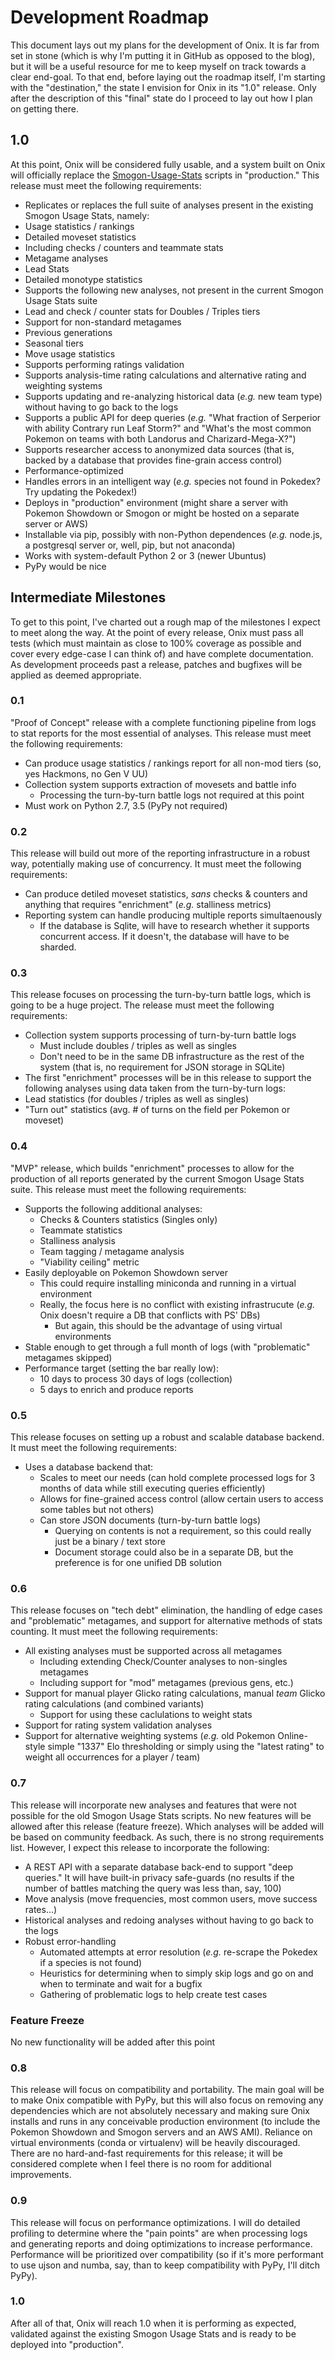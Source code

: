 # Development Roadmap

This document lays out my plans for the development of Onix. It is far from set
in stone (which is why I'm putting it in GitHub as opposed to the blog), but it
will be a useful resource for me to keep myself on track towards a clear
end-goal. To that end, before laying out the roadmap itself, I'm starting with
the "destination," the state I envision for Onix in its "1.0" release. Only
after the description of this "final" state do I proceed to lay out how I plan
on getting there.

## 1.0
At this point, Onix will be considered fully usable, and a system built on Onix
will officially replace the
[Smogon-Usage-Stats](https://github.com/Antar1011/Smogon-Usage-Stats) scripts in
 "production." This release must meet the following requirements:
 - Replicates or replaces the full suite of analyses present in the existing
  Smogon Usage Stats, namely:
  - Usage statistics / rankings
  - Detailed moveset statistics
   - Including checks / counters and teammate stats
  - Metagame analyses
  - Lead Stats
  - Detailed monotype statistics
 - Supports the following new analyses, not present in the current Smogon
  Usage Stats suite
  - Lead and check / counter stats for Doubles / Triples tiers
  - Support for non-standard metagames
   - Previous generations
   - Seasonal tiers
  - Move usage statistics
 - Supports performing ratings validation
 - Supports analysis-time rating calculations and alternative rating and
  weighting systems
 - Supports updating and re-analyzing historical data (_e.g._ new team type)
  without having to go back to the logs
 - Supports a public API for deep queries (_e.g._ "What fraction of Serperior
  with ability Contrary run Leaf Storm?" and "What's the most common Pokemon on
  teams with both Landorus and Charizard-Mega-X?")
 - Supports researcher access to anonymized data sources (that is, backed by
  a database that provides fine-grain access control)
 - Performance-optimized
 - Handles errors in an intelligent way (_e.g._ species not found in Pokedex?
  Try updating the Pokedex!)
 - Deploys in "production" environment (might share a server with Pokemon
  Showdown or Smogon or might be hosted on a separate server or AWS)
  - Installable via pip, possibly with non-Python dependences (_e.g._ node.js,
    a postgresql server or, well, pip, but not anaconda)
  - Works with system-default Python 2 or 3 (newer Ubuntus)
   - PyPy would be nice

## Intermediate Milestones
To get to this point, I've charted out a rough map of the milestones I expect
to meet along the way. At the point of every release, Onix must pass all tests
(which must maintain as close to 100% coverage as possible and cover every
edge-case I can think of) and have complete documentation. As development
proceeds past a release, patches and bugfixes will be applied as deemed
appropriate.

### 0.1
"Proof of Concept" release with a complete functioning pipeline from logs to
stat reports for the most essential of analyses. This release must meet the
following requirements: 
  - Can produce usage statistics / rankings report for all non-mod tiers (so,
  yes Hackmons, no Gen V UU)
  - Collection system supports extraction of movesets and battle info
    - Processing the turn-by-turn battle logs not required at this point
  - Must work on Python 2.7, 3.5 (PyPy not required)
      
### 0.2
This release will build out more of the reporting infrastructure in a robust
way, potentially making use of concurrency. It must meet the following
requirements:
  - Can produce detiled moveset statistics, _sans_ checks & counters and
  anything that requires "enrichment" (_e.g._ stalliness metrics)
  - Reporting system can handle producing multiple reports simultaenously
    - If the database is Sqlite, will have to research whether it supports
    concurrent access. If it doesn't, the database will have to be sharded.
    
### 0.3
This release focuses on processing the turn-by-turn battle logs, which is going
to be a huge project. The release must meet the following requirements:
  - Collection system supports processing of turn-by-turn battle logs
    - Must include doubles / triples as well as singles
    - Don't need to be in the same DB infrastructure as the rest of the system
    (that is, no requirement for JSON storage in SQLite)
  - The first "enrichment" processes will be in this release to support the
  following analyses using data taken from the turn-by-turn logs:
   - Lead statistics (for doubles / triples as well as singles)
   - "Turn out" statistics (avg. # of turns on the field per Pokemon or
    moveset)

### 0.4
"MVP" release, which builds "enrichment" processes to allow for the production
of all reports generated by the current Smogon Usage Stats suite. This release
must meet the following requirements:
  - Supports the following additional analyses:
    - Checks & Counters statistics (Singles only)
    - Teammate statistics
    - Stalliness analysis
    - Team tagging / metagame analysis
    - "Viability ceiling" metric
  - Easily deployable on Pokemon Showdown server
    - This could require installing miniconda and running in a virtual
    environment
    - Really, the focus here is no conflict with existing infrastrucute (_e.g._
    Onix doesn't require a DB that conflicts with PS' DBs)
      - But again, this should be the advantage of using virtual environments
  - Stable enough to get through a full month of logs (with "problematic" 
  metagames skipped)
  - Performance target (setting the bar really low):
    - 10 days to process 30 days of logs (collection)
    - 5 days to enrich and produce reports

### 0.5
This release focuses on setting up a robust and scalable database backend. It
must meet the following requirements:
  - Uses a database backend that:
    - Scales to meet our needs (can hold complete processed logs for 3 months of
    data while still executing queries efficiently)
    - Allows for fine-grained access control (allow certain users to access 
    some tables but not others)
    - Can store JSON documents (turn-by-turn battle logs)
      - Querying on contents is not a requirement, so this could really just be
      a binary / text store
      - Document storage could also be in a separate DB, but the preference is
      for one unified DB solution

### 0.6
This release focuses on "tech debt" elimination, the handling of edge cases and
"problematic" metagames, and support for alternative methods of stats counting.
It must meet the following requirements:
  - All existing analyses must be supported across all metagames
    - Including extending Check/Counter analyses to non-singles metagames
    - Including support for "mod" metagames (previous gens, etc.)
  - Support for manual player Glicko rating calculations, manual _team_ Glicko
  rating calculations (and combined variants)
    - Support for using these caclulations to weight stats
  - Support for rating system validation analyses 
  - Support for alternative weighting systems (_e.g._ old Pokemon Online-style
  simple "1337" Elo thresholding or simply using the "latest rating" to weight
  all occurrences for a player / team)
  
### 0.7
This release will incorporate new analyses and features that were not possible
for the old Smogon Usage Stats scripts. No new features will be allowed after
this release (feature freeze). Which analyses will be added will be based on
community feedback. As such, there is no strong requirements list. However, I
expect this release to incorporate the following:
  - A REST API with a separate database back-end to support "deep queries." It
  will have built-in privacy safe-guards (no results if the number of battles
  matching the query was less than, say, 100)
  - Move analysis (move frequencies, most common users, move success rates...)
  - Historical analyses and redoing analyses without having to go
  back to the logs
  - Robust error-handling
    - Automated attempts at error resolution (_e.g._ re-scrape the Pokedex if
    a species is not found)
    - Heuristics for determining when to simply skip logs and go on and when to
    terminate and wait for a bugfix
    - Gathering of problematic logs to help create test cases
  
### Feature Freeze
No new functionality will be added after this point

### 0.8
This release will focus on compatibility and portability. The main goal will be
to make Onix compatible with PyPy, but this will also focus on removing
any dependencies which are not absolutely necessary and making sure Onix
installs and runs in any conceivable production environment (to include the 
Pokemon Showdown and Smogon servers and an AWS AMI). Reliance on virtual
environments (conda or virtualenv) will be heavily discouraged. There are no
hard-and-fast requirements for this release; it will be considered complete when
I feel there is no room for additional improvements.

### 0.9
This release will focus on performance optimizations. I will do detailed
profiling to determine where the "pain points" are when processing logs and
generating reports and doing optimizations to increase performance. Performance
will be prioritized over compatibility (so if it's more performant to use ujson
and numba, say, than to keep compatibility with PyPy, I'll ditch PyPy).

### 1.0
After all of that, Onix will reach 1.0 when it is performing as expected,
validated against the existing Smogon Usage Stats and is ready to be deployed
into "production".
 
  
  


 
